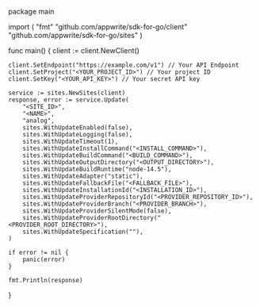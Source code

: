 package main

import (
    "fmt"
    "github.com/appwrite/sdk-for-go/client"
    "github.com/appwrite/sdk-for-go/sites"
)

func main() {
    client := client.NewClient()

    client.SetEndpoint("https://example.com/v1") // Your API Endpoint
    client.SetProject("<YOUR_PROJECT_ID>") // Your project ID
    client.SetKey("<YOUR_API_KEY>") // Your secret API key

    service := sites.NewSites(client)
    response, error := service.Update(
        "<SITE_ID>",
        "<NAME>",
        "analog",
        sites.WithUpdateEnabled(false),
        sites.WithUpdateLogging(false),
        sites.WithUpdateTimeout(1),
        sites.WithUpdateInstallCommand("<INSTALL_COMMAND>"),
        sites.WithUpdateBuildCommand("<BUILD_COMMAND>"),
        sites.WithUpdateOutputDirectory("<OUTPUT_DIRECTORY>"),
        sites.WithUpdateBuildRuntime("node-14.5"),
        sites.WithUpdateAdapter("static"),
        sites.WithUpdateFallbackFile("<FALLBACK_FILE>"),
        sites.WithUpdateInstallationId("<INSTALLATION_ID>"),
        sites.WithUpdateProviderRepositoryId("<PROVIDER_REPOSITORY_ID>"),
        sites.WithUpdateProviderBranch("<PROVIDER_BRANCH>"),
        sites.WithUpdateProviderSilentMode(false),
        sites.WithUpdateProviderRootDirectory("<PROVIDER_ROOT_DIRECTORY>"),
        sites.WithUpdateSpecification(""),
    )

    if error != nil {
        panic(error)
    }

    fmt.Println(response)
}
